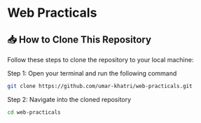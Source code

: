 # Web Practicals


## 📥 How to Clone This Repository

Follow these steps to clone the repository to your local machine:

Step 1: Open your terminal and run the following command

```bash
git clone https://github.com/umar-khatri/web-practicals.git

```
Step 2: Navigate into the cloned repository
```bash
cd web-practicals
